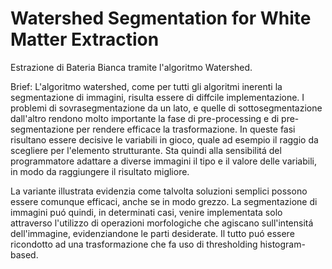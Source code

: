 Watershed Segmentation for White Matter Extraction
=========

Estrazione di Bateria Bianca tramite l'algoritmo Watershed.

Brief:
L'algoritmo watershed, come per tutti gli algoritmi inerenti la segmentazione di immagini, risulta essere di diffcile implementazione. I problemi di sovrasegmentazione da un lato, e quelle di sottosegmentazione dall'altro rendono molto importante la fase di pre-processing e di pre-segmentazione per rendere efficace la trasformazione. In queste fasi risultano essere decisive le variabili in gioco, quale ad esempio il raggio da scegliere per l'elemento strutturante. Sta quindi alla sensibilitá del programmatore adattare a diverse immagini il tipo e il valore delle variabili, in modo da raggiungere il risultato migliore.

La variante illustrata evidenzia come talvolta soluzioni semplici possono essere comunque efficaci, anche se in modo grezzo. La segmentazione di immagini puó quindi, in determinati casi, venire implementata solo attraverso l'utilizzo di operazioni morfologiche che agiscano sull'intensitá dell'immagine, evidenziandone le parti desiderate. Il tutto puó essere ricondotto ad una trasformazione che fa uso di thresholding histogram-based.